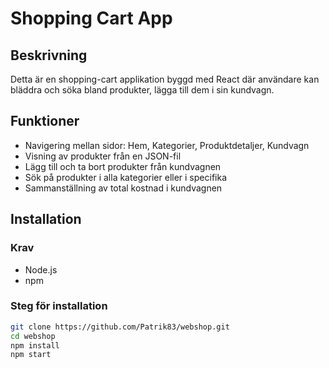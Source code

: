 # Shopping Cart App

## Beskrivning
Detta är en shopping-cart applikation byggd med React där användare kan bläddra och söka bland produkter, lägga till dem i sin kundvagn.

## Funktioner
- Navigering mellan sidor: Hem, Kategorier, Produktdetaljer, Kundvagn
- Visning av produkter från en JSON-fil
- Lägg till och ta bort produkter från kundvagnen
- Sök på produkter i alla kategorier eller i specifika
- Sammanställning av total kostnad i kundvagnen

## Installation
### Krav
- Node.js
- npm

### Steg för installation
```bash
git clone https://github.com/Patrik83/webshop.git
cd webshop
npm install
npm start
